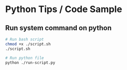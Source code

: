 # Python Tips / Code Sample


## Run system command on python
```bash
# Run bash script
chmod +x ./script.sh
./script.sh

# Run python file
python ./run-script.py
```


<!-- https://gist.github.com/nikhilkumarsingh/c23fbd592b4268f225cb895afaa187fe -->